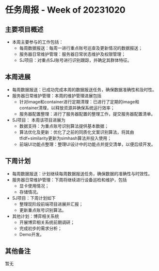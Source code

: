 
# 任务周报 - Week of 20231020


## 主要项目概述

- 本周主要参与的工作包括：
	- 每周数据报送：每周一进行重点账号巡查及更新情况的数据报送；
	- 服务器日常维护管理：服务器日常状态维护及权限管理；
	- SJ项目：对重点SJ账号进行识别跟踪，并确定其群体特征。


## 本周进展

- 每周数据报送：已成功完成本周的数据报送任务，确保数据准确性和及时性。
- 服务器日常维护管理：本周的维护管理进展包括
	- 针对image和container进行定期清理：已进行了定期的image和container清理，以释放资源并确保系统运行效率；
	- 服务器配置整理：进行了服务器配置的整理工作，提交服务器配置清单。
- SJ项目： 本周该项目进展为
	- 数据支持：为重点账号识别算法提供基本数据；
	- 算法优化及更新：优化了之前的同质化文案识别算法，将其由tfidf+similarity更新为simhash算法并投入使用；
	- 前端UI功能点整理：整理UI设计中的功能点并提交清单，以便后续开发。


## 下周计划

- 每周数据报送：计划继续每周数据报送任务，确保数据的准确性与时效性。
- 服务器日常维护管理：下周将继续进行设备巡检和维护，包括
	- 显卡使用情况；
	- 存储情况。
- SJ项目：下周计划如下
	- 整理现阶段前端项目进展并汇报；
	- 更新重点账号识别算法。
- 其他计划：博弈相关系统
	- 开展博弈相关系统前期调研；
	- 完成初步的需求分析；
	- Demo开发。

## 其他备注

暂无

